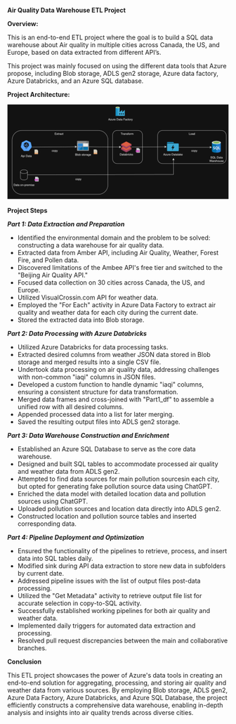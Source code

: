 **Air Quality Data Warehouse ETL Project**


**Overview:**

This is an end-to-end ETL project where the goal is to build a SQL data warehouse about Air quality in multiple cities across Canada, the US, and Europe, based on data extracted from different API’s.

This project was mainly focused on using the different data tools that Azure propose, including Blob storage, ADLS gen2 storage, Azure data factory, Azure Databricks, and an Azure SQL database.


**Project Architecture:**

![project_architecture](https://github.com/Badr-117/DE_Azure_project/blob/main/project_architecture.png)


**Project Steps**

***Part 1: Data Extraction and Preparation***

- Identified the environmental domain and the problem to be solved: constructing a data warehouse for air quality data.
- Extracted data from Amber API, including Air Quality, Weather, Forest Fire, and Pollen data.
- Discovered limitations of the Ambee API's free tier and switched to the "Beijing Air Quality API."
- Focused data collection on 30 cities across Canada, the US, and Europe.
- Utilized VisualCrossin.com API for weather data.
- Employed the "For Each" activity in Azure Data Factory to extract air quality and weather data for each city during the current date.
- Stored the extracted data into Blob storage.

***Part 2: Data Processing with Azure Databricks***

- Utilized Azure Databricks for data processing tasks.
- Extracted desired columns from weather JSON data stored in Blob storage and merged results into a single CSV file.
- Undertook data processing on air quality data, addressing challenges with non-common "iaqi" columns in JSON files.
- Developed a custom function to handle dynamic "iaqi" columns, ensuring a consistent structure for data transformation.
- Merged data frames and cross-joined with "Part1\_df" to assemble a unified row with all desired columns.
- Appended processed data into a list for later merging.
- Saved the resulting output files into ADLS gen2 storage.

***Part 3: Data Warehouse Construction and Enrichment***

- Established an Azure SQL Database to serve as the core data warehouse.
- Designed and built SQL tables to accommodate processed air quality and weather data from ADLS gen2.
- Attempted to find data sources for main pollution sourcesin each city, but opted for generating fake pollution source data using ChatGPT.
- Enriched the data model with detailed location data and pollution sources using ChatGPT.
- Uploaded pollution sources and location data directly into ADLS gen2.
- Constructed location and pollution source tables and inserted corresponding data.

***Part 4: Pipeline Deployment and Optimization***

- Ensured the functionality of the pipelines to retrieve, process, and insert data into SQL tables daily.
- Modified sink during API data extraction to store new data in subfolders by current date.
- Addressed pipeline issues with the list of output files post-data processing.
- Utilized the "Get Metadata" activity to retrieve output file list for accurate selection in copy-to-SQL activity.
- Successfully established working pipelines for both air quality and weather data.
- Implemented daily triggers for automated data extraction and processing.
- Resolved pull request discrepancies between the main and collaborative branches.

**Conclusion**

This ETL project showcases the power of Azure's data tools in creating an end-to-end solution for aggregating, processing, and storing air quality and weather data from various sources. By employing Blob storage, ADLS gen2, Azure Data Factory, Azure Databricks, and Azure SQL Database, the project efficiently constructs a comprehensive data warehouse, enabling in-depth analysis and insights into air quality trends across diverse cities.

